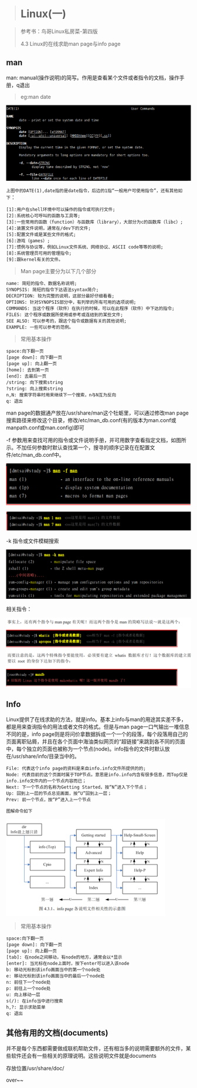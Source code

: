 > # Linux(一)

> 参考书：鸟哥Linux私房菜-第四版
>
> 4.3 Linux的在线求助man page与info page

## man

man: manual(操作说明)的简写。作用是查看某个文件或者指令的文档，操作手册，q退出

> eg:man date

![man_page](man_page.jpg)

`上图中的DATE(1),date指的是date指令，后边的1指“一般用户可使用指令”，还有其他如下`：

```properties
[1]:用户在shell环境中可以操作的指令或可执行文件;
[2]:系统核心可呼叫的函数与工具等;
[3]:一些常用的函数（function）与函数库（library），大部分为c的函数库（libc）;
[4]:装置文件说明，通常在/dev下的文件;
[5]:配置文件或是某些文件的格式;
[6]:游戏（games）;
[7]:惯例与协议等，例如Linux文件系统、网络协议、ASCII code等等的说明;
[8]:系统管理员可用的管理指令;
[9]:跟kernel有关的文件。
```

> Man page主要分为以下几个部分

```properties
name: 简短的指令、数据名称说明;
SYNOPSIS: 简短的指令下达语法syntax简介;
DECRIPTION: 较为完整的说明，这部分最好仔细看看;
OPTIONS: 针对SYNOPSIS部分中，有列举的所有可用的选项说明;
COMMANDS: 当这个程序（软件）在执行的时候，可以在此程序（软件）中下达的指令;
FILES: 这个程序或数据所使用或参考或连结到的某些文件;
SEE ALSO: 可以参考的，跟这个指令或数据有关的其他说明;
EXAMPLE: 一些可以参考的范例。
```

> 常用基本操作

```properties
space:向下翻一页
[page down]: 向下翻一页
[page up]: 向上翻一页
[home]: 去到第一页
[end]: 去最后一页
/string: 向下搜索string
?string: 向上搜索string
n,N: 搜索字符串时用来继续下一个搜索，n与N互为反向
q: 退出
```

man page的数据通产放在/usr/share/man这个牡蛎里，可以通过修改man page搜索路径来修改这个目录，修改/etc/man_db.conf(有的版本为man.conf或manpath.conf或man.config)即可

-f 参数用来查找可用的指令或文件说明手册，并可用数字查看指定文档，如图所示。不加任何参数时默认查找第一个，搜寻的顺序记录在在配置文件/etc/man_db.conf中。

![man_param_f.jpg](man_param_f.jpg)

![man_num.jpg](man_num.jpg)

-k 指令或文件模糊搜索

![man_param_k.jpg](man_param_k.jpg)

相关指令：

![man_xiangguan.jpg](man_xiangguan.jpg)

## Info

Linux提供了在线求助的方法，就是info。基本上info与man的用途其实差不多，都是用来查询指令的用法或者文件的格式。但是与man page一口气输出一堆信息不同的是，info page则是将问价拿数据拆成一个一个的段落，每个段落用自己的页面离职钻屑，并且在各个页面中海油类似网页的“超链接”来跳到各不同的页面中，每个独立的页面也被称为一个节点(node)。info指令的文件时默认放在/usr/share/info/目录当中的。

```properties
File: 代表这个info page的资料是来自info.info文件所提供的的;
Node: 代表目前的这个页面时属于TOP节点。意思是info.info内含有很多信息，而Top仅是info.info文件内的一个节点内容而已；
Next: 下一个节点的名称为Getting Started，按“N”进入下个节点；
Up: 回到上一层的节点总览画面，按“U”回到上一层；
Prev: 前一个节点，按“P”进入上一个节点
```

`图解命令如下`

![info_pic.jpg](info_pic.jpg)

> 常用基本操作

```properties
space:向下翻一页
[page down]: 向下翻一页
[page up]: 向上翻一页
[tab]: 在node之间移动，有node的地方，通常会以*显示
[enter]: 当光标在node上面时，按下enter可以进入该node
b: 移动光标到该info画面当中的第一个node处
e: 移动光标到该info画面当中的最后一个node处
n: 前往下一个node处
p: 前往上一个node处
u: 向上移动一层
s(/): 在info当中进行搜索
h,?: 显示求助菜单
q: 退出
```

## 其他有用的文档(documents)

并不是每个东西都需要做成联机帮助文件，还有相当多的说明需要额外的文件，某些软件还会有一些相关的原理说明。这些说明文件就是documents

存放位置/usr/share/doc/

over~~

